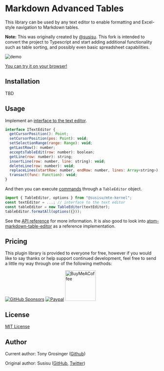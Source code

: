 # Markdown Advanced Tables

This library can be used by any text editor to enable formatting and
Excel-style navigation to Markdown tables.

**Note:** This was originally created by [@susisu](https://github.com/susisu).
This fork is intended to convert the project to Typescript and start adding
additional functionality such as table sorting, and possibly even basic
spreadsheet capabilities.

![demo](https://github.com/susisu/markdown-table-editor/wiki/images/demo.gif)

[You can try it on your browser!](https://susisu.github.io/mte-demo/)

## Installation

TBD

## Usage

Implement an [interface to the text editor][doc-ITextEditor].

``` javascript
interface ITextEditor {
  getCursorPosition(): Point;
  setCursorPosition(pos: Point): void;
  setSelectionRange(range: Range): void;
  getLastRow(): number;
  acceptsTableEdit(row: number): boolean;
  getLine(row: number): string;
  insertLine(row: number, line: string): void;
  deleteLine(row: number): void;
  replaceLines(startRow: number, endRow: number, lines: Array<string>): void;
  transact(func: Function): void;
}
```

And then you can execute [commands][doc-TableEditor] through a `TableEditor` object.

``` javascript
import { TableEditor, options } from "@susisu/mte-kernel";
const textEditor = ...; // interface to the text editor
const tableEditor = new TableEditor(textEditor);
tableEditor.formatAll(options({}));
```

See the [API reference][doc-API] for more information.
It is also good to look into [atom-markdown-table-editor][atom-mte-repo] as a reference implementation.

[doc-API]: https://doc.esdoc.org/github.com/susisu/mte-kernel/identifiers.html
[doc-ITextEditor]:  https://doc.esdoc.org/github.com/susisu/mte-kernel/class/lib/text-editor.js~ITextEditor.html
[doc-TableEditor]:  https://doc.esdoc.org/github.com/susisu/mte-kernel/class/lib/table-editor.js~TableEditor.html
[atom-mte]: https://atom.io/packages/markdown-table-editor
[atom-mte-repo]: https://github.com/susisu/atom-markdown-table-editor

## Pricing

This plugin library is provided to everyone for free, however if you would like to say thanks or help support continued development, feel free to send a little my way through one of the following methods:

[![GitHub Sponsors](https://img.shields.io/github/sponsors/tgrosinger?style=social)](https://github.com/sponsors/tgrosinger)
[![Paypal](https://img.shields.io/badge/paypal-tgrosinger-yellow?style=social&logo=paypal)](https://paypal.me/tgrosinger)
[<img src="https://cdn.buymeacoffee.com/buttons/v2/default-yellow.png" alt="BuyMeACoffee" width="100">](https://www.buymeacoffee.com/tgrosinger)

## License

[MIT License](http://opensource.org/licenses/mit-license.php)

## Author

Current author: Tony Grosinger ([Github](https://github.com/tgrosinger))

Original author: Susisu ([GitHub](https://github.com/susisu), [Twitter](https://twitter.com/susisu2413))
